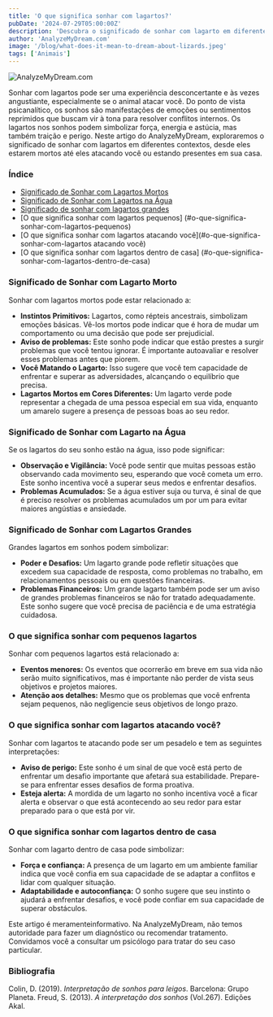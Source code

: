 ```yaml
---
title: 'O que significa sonhar com lagartos?'
pubDate: '2024-07-29T05:00:00Z'
description: 'Descubra o significado de sonhar com lagarto em diferentes contextos, desde lagartos mortos até ataques e sua presença em sua casa. Explore como interpretar esses sonhos em relação à sua vida e emoções.'
author: 'AnalyzeMyDream.com'
image: '/blog/what-does-it-mean-to-dream-about-lizards.jpeg'
tags: ['Animais']
---
```


![AnalyzeMyDream.com](/blog/what-does-it-mean-to-dream-about-lizards.jpeg)

Sonhar com lagartos pode ser uma experiência desconcertante e às vezes angustiante, especialmente se o animal atacar você. Do ponto de vista psicanalítico, os sonhos são manifestações de emoções ou sentimentos reprimidos que buscam vir à tona para resolver conflitos internos. Os lagartos nos sonhos podem simbolizar força, energia e astúcia, mas também traição e perigo. Neste artigo do AnalyzeMyDream, exploraremos o significado de sonhar com lagartos em diferentes contextos, desde eles estarem mortos até eles atacando você ou estando presentes em sua casa.

### Índice

- [Significado de Sonhar com Lagartos Mortos](#significado-de-sonhar-com-lagartos-mortos)
- [Significado de Sonhar com Lagartos na Água](#significado-de-sonhar-com-lagartos-na-água)
- [Significado de sonhar com lagartos grandes](#significado-de-sonhar-com-lagartos-grandes)
- [O que significa sonhar com lagartos pequenos] (#o-que-significa-sonhar-com-lagartos-pequenos)
- [O que significa sonhar com lagartos atacando você](#o-que-significa-sonhar-com-lagartos atacando você)
- [O que significa sonhar com lagartos dentro de casa] (#o-que-significa-sonhar-com-lagartos-dentro-de-casa)


### Significado de Sonhar com Lagarto Morto

Sonhar com lagartos mortos pode estar relacionado a:

- **Instintos Primitivos:** Lagartos, como répteis ancestrais, simbolizam emoções básicas. Vê-los mortos pode indicar que é hora de mudar um comportamento ou uma decisão que pode ser prejudicial.
- **Aviso de problemas:** Este sonho pode indicar que estão prestes a surgir problemas que você tentou ignorar. É importante autoavaliar e resolver esses problemas antes que piorem.
- **Você Matando o Lagarto:** Isso sugere que você tem capacidade de enfrentar e superar as adversidades, alcançando o equilíbrio que precisa.
- **Lagartos Mortos em Cores Diferentes:** Um lagarto verde pode representar a chegada de uma pessoa especial em sua vida, enquanto um amarelo sugere a presença de pessoas boas ao seu redor.

### Significado de Sonhar com Lagarto na Água

Se os lagartos do seu sonho estão na água, isso pode significar:

- **Observação e Vigilância:** Você pode sentir que muitas pessoas estão observando cada movimento seu, esperando que você cometa um erro. Este sonho incentiva você a superar seus medos e enfrentar desafios.
- **Problemas Acumulados:** Se a água estiver suja ou turva, é sinal de que é preciso resolver os problemas acumulados um por um para evitar maiores angústias e ansiedade.

### Significado de Sonhar com Lagartos Grandes

Grandes lagartos em sonhos podem simbolizar:

- **Poder e Desafios:** Um lagarto grande pode refletir situações que excedem sua capacidade de resposta, como problemas no trabalho, em relacionamentos pessoais ou em questões financeiras.
- **Problemas Financeiros:** Um grande lagarto também pode ser um aviso de grandes problemas financeiros se não for tratado adequadamente. Este sonho sugere que você precisa de paciência e de uma estratégia cuidadosa.

### O que significa sonhar com pequenos lagartos

Sonhar com pequenos lagartos está relacionado a:

- **Eventos menores:** Os eventos que ocorrerão em breve em sua vida não serão muito significativos, mas é importante não perder de vista seus objetivos e projetos maiores.
- **Atenção aos detalhes:** Mesmo que os problemas que você enfrenta sejam pequenos, não negligencie seus objetivos de longo prazo.

### O que significa sonhar com lagartos atacando você?

Sonhar com lagartos te atacando pode ser um pesadelo e tem as seguintes interpretações:

- **Aviso de perigo:** Este sonho é um sinal de que você está perto de enfrentar um desafio importante que afetará sua estabilidade. Prepare-se para enfrentar esses desafios de forma proativa.
- **Esteja alerta:** A mordida de um lagarto no sonho incentiva você a ficar alerta e observar o que está acontecendo ao seu redor para estar preparado para o que está por vir.

### O que significa sonhar com lagartos dentro de casa

Sonhar com lagarto dentro de casa pode simbolizar:

- **Força e confiança:** A presença de um lagarto em um ambiente familiar indica que você confia em sua capacidade de se adaptar a conflitos e lidar com qualquer situação.
- **Adaptabilidade e autoconfiança:** O sonho sugere que seu instinto o ajudará a enfrentar desafios, e você pode confiar em sua capacidade de superar obstáculos.

Este artigo é meramenteinformativo. Na AnalyzeMyDream, não temos autoridade para fazer um diagnóstico ou recomendar tratamento. Convidamos você a consultar um psicólogo para tratar do seu caso particular.

### Bibliografia

Colin, D. (2019). *Interpretação de sonhos para leigos*. Barcelona: Grupo Planeta. 
Freud, S. (2013). *A interpretação dos sonhos* (Vol.267). Edições Akal.